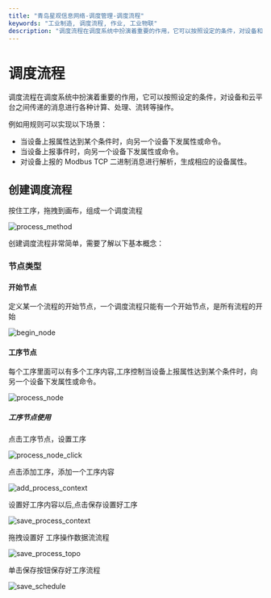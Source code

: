 ```yaml
---
title: "青岛星观信息网络-调度管理-调度流程"
keywords: "工业制造, 调度流程, 作业, 工业物联"
description: "调度流程在调度系统中扮演着重要的作用，它可以按照设定的条件，对设备和云平台之间传递的消息进行各种计算、处理、流转等操作。"
---
```


# 调度流程

调度流程在调度系统中扮演着重要的作用，它可以按照设定的条件，对设备和云平台之间传递的消息进行各种计算、处理、流转等操作。

例如用规则可以实现以下场景：


 - 当设备上报属性达到某个条件时，向另一个设备下发属性或命令。
 - 当设备上报事件时，向另一个设备下发属性或命令。
 - 对设备上报的 Modbus TCP 二进制消息进行解析，生成相应的设备属性。

## 创建调度流程

按住工序，拖拽到画布，组成一个调度流程

![process_method](/docs-assets/img/schedule/process_method.png)


创建调度流程非常简单，需要了解以下基本概念：

### 节点类型

#### 开始节点

定义某一个流程的开始节点，一个调度流程只能有一个开始节点，是所有流程的开始

![begin_node](/docs-assets/img/schedule/begin_node.png)

#### 工序节点

每个工序里面可以有多个工序内容,工序控制当设备上报属性达到某个条件时，向另一个设备下发属性或命令。

![process_node](/docs-assets/img/schedule/process_node.png)

##### 工序节点使用

点击工序节点，设置工序

![process_node_click](/docs-assets/img/schedule/process_node_click.png)

点击添加工序，添加一个工序内容


![add_process_context](/docs-assets/img/schedule/add_process_context.png)

设置好工序内容以后,点击保存设置好工序

![save_process_context](/docs-assets/img/schedule/save_process_context.png)

拖拽设置好 工序操作数据流流程

![save_process_topo](/docs-assets/img/schedule/save_process_topo.png)

单击保存按钮保存好工序流程

![save_schedule](/docs-assets/img/schedule/save_schedule.png)
